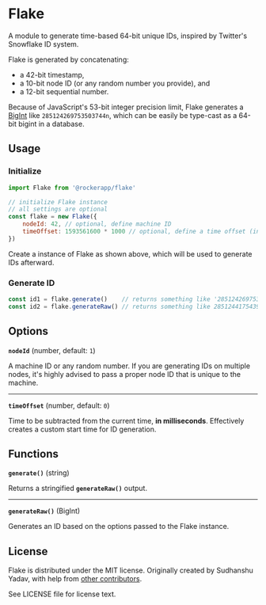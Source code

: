 # Flake

A module to generate time-based 64-bit unique IDs, inspired by Twitter's Snowflake ID system.

Flake is generated by concatenating:
- a 42-bit timestamp,
- a 10-bit node ID (or any random number you provide), and
- a 12-bit sequential number.

Because of JavaScript's 53-bit integer precision limit, Flake generates a [BigInt](https://developer.mozilla.org/en-US/docs/Web/JavaScript/Reference/Global_Objects/BigInt) like `285124269753503744n`, which can be easily be type-cast as a 64-bit bigint in a database.

## Usage

### Initialize
```js
import Flake from '@rockerapp/flake'

// initialize Flake instance
// all settings are optional
const flake = new Flake({
	nodeId: 42, // optional, define machine ID
	timeOffset: 1593561600 * 1000 // optional, define a time offset (in milliseconds)
})
```

Create a instance of Flake as shown above, which will be used to generate IDs afterward.

### Generate ID
```js
const id1 = flake.generate()    // returns something like '285124269753503744'
const id2 = flake.generateRaw() // returns something like 285124417543999488n (of type BigInt)
```

## Options

**`nodeId`** (number, default: `1`)

A machine ID or any random number. If you are generating IDs on multiple nodes, it's highly advised to pass a proper node ID that is unique to the machine.

---

**`timeOffset`** (number, default: `0`)

Time to be subtracted from the current time, **in milliseconds**. Effectively creates a custom start time for ID generation.

## Functions

**`generate()`** (string)

Returns a stringified **`generateRaw()`** output.

---

**`generateRaw()`** (BigInt)

Generates an ID based on the options passed to the Flake instance.

## License

Flake is distributed under the MIT license. Originally created by Sudhanshu Yadav, with help from [other contributors](https://github.com/rockerapp/flake/graphs/contributors).

See LICENSE file for license text.
